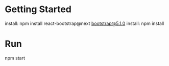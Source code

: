 # Getting Started 
install: npm install react-bootstrap@next bootstrap@5.1.0
install: npm install
# Run
npm start


